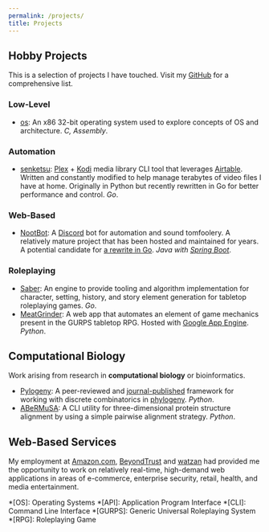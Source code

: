 ```yaml
---
permalink: /projects/
title: Projects
---
```


## Hobby Projects

This is a selection of projects I have touched. Visit my [GitHub](http://github.com/AlexSafatli?tab=repositories) for a comprehensive list.

### Low-Level

  - [os](https://github.com/AlexSafatli/os): An x86 32-bit operating system used to explore concepts of OS and architecture. *C, Assembly*.

### Automation

  - [senketsu](https://github.com/AlexSafatli/senketsu): [Plex](https://plex.tv) + [Kodi](https://kodi.tv/) media library CLI tool that leverages [Airtable](https://airtable.com/). Written and constantly modified to help manage terabytes of video files I have at home. Originally in Python but recently rewritten in Go for better performance and control. *Go*.

### Web-Based

  - [NootBot](https://github.com/AlexSafatli/NootBot): A [Discord](https://discordapp.com) bot for automation and sound tomfoolery. A relatively mature project that has been hosted and maintained for years. A potential candidate for [a rewrite in Go](https://github.com/AlexSafatli/Garrus). *Java with [Spring Boot](https://spring.io/projects/spring-boot)*.

### Roleplaying

  - [Saber](https://github.com/AlexSafatli/Saber): An engine to provide tooling and algorithm implementation for character, setting, history, and story element generation for tabletop roleplaying games. *Go*.
  - [MeatGrinder](https://github.com/AlexSafatli/MeatGrinder): A web app that automates an element of game mechanics present in the GURPS tabletop RPG. Hosted with [Google App Engine](https://cloud.google.com/appengine/docs). *Python*.

## Computational Biology

Work arising from research in **computational biology** or bioinformatics.

  - [Pylogeny](https://github.com/AlexSafatli/Pylogeny): A peer-reviewed and [journal-published](https://peerj.com/articles/cs-9/) framework for working with discrete combinatorics in [phylogeny](http://en.wikipedia.org/wiki/Phylogenetics). *Python*.
  - [ABeRMuSA](https://github.com/AlexSafatli/ABeRMuSA): A CLI utility for three-dimensional protein structure alignment by using a simple pairwise alignment strategy. *Python*.

## Web-Based Services

My employment at [Amazon.com](http://amazon.com), [BeyondTrust](http://beyondtrust.com) and [watzan](http://watzan.com) had provided me the opportunity to work on relatively real-time, high-demand web applications in areas of e-commerce, enterprise security, retail, health, and media entertainment.

*[OS]: Operating Systems
*[API]: Application Program Interface
*[CLI]: Command Line Interface
*[GURPS]: Generic Universal Roleplaying System
*[RPG]: Roleplaying Game
